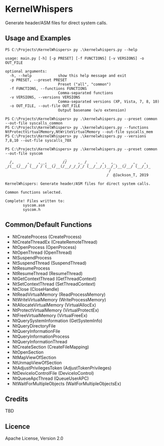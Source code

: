 # KernelWhispers

Generate header/ASM files for direct system calls.

## Usage and Examples

```
PS C:\Projects\KernelWhispers> py .\kernelwhispers.py --help

usage: main.py [-h] [-p PRESET] [-f FUNCTIONS] [-v VERSIONS] -o OUT_FILE

optional arguments:
  -h, --help            show this help message and exit
  -p PRESET, --preset PRESET
                        Preset ("all", "common")
  -f FUNCTIONS, --functions FUNCTIONS
                        Comma-separated functions
  -v VERSIONS, --versions VERSIONS
                        Comma-separated versions (XP, Vista, 7, 8, 10)
  -o OUT_FILE, --out-file OUT_FILE
                        Output basename (w/o extension)
```

```
PS C:\Projects\KernelWhispers> py .\kernelwhispers.py --preset common --out-file syscalls_common
PS C:\Projects\KernelWhispers> py .\kernelwhispers.py --functions NtProtectVirtualMemory,NtWriteVirtualMemory --out-file syscalls_mem
PS C:\Projects\KernelWhispers> py .\kernelwhispers.py --versions 7,8,10 --out-file syscalls_78X
```

```
PS C:\Projects\KernelWhispers> py .\kernelwhispers.py --preset common --out-file syscom
                           _
  /,  _   ,_   ,__,   _   //     ,_ /_   .  ,   ,_    _   ,_   ,
_/(__(/__/ (__/ / (__(/__(/__/_/_/_/ (__/__/_)__/_)__(/__/ (__/_)_
                                               /
                                              /  @Jackson_T, 2019

KernelWhispers: Generate header/ASM files for direct system calls.

Common functions selected.

Complete! Files written to:
        syscom.asm
        syscom.h
```

## Common/Default Functions

- NtCreateProcess (CreateProcess)
- NtCreateThreadEx (CreateRemoteThread)
- NtOpenProcess (OpenProcess)
- NtOpenThread (OpenThread)
- NtSuspendProcess
- NtSuspendThread (SuspendThread)
- NtResumeProcess
- NtResumeThread (ResumeThread)
- NtGetContextThread (GetThreadContext)
- NtSetContextThread (SetThreadContext)
- NtClose (CloseHandle)
- NtReadVirtualMemory (ReadProcessMemory)
- NtWriteVirtualMemory (WriteProcessMemory)
- NtAllocateVirtualMemory (VirtualAllocEx)
- NtProtectVirtualMemory (VirtualProtectEx)
- NtFreeVirtualMemory (VirtualFreeEx)
- NtQuerySystemInformation (GetSystemInfo)
- NtQueryDirectoryFile
- NtQueryInformationFile
- NtQueryInformationProcess
- NtQueryInformationThread
- NtCreateSection (CreateFileMapping)
- NtOpenSection
- NtMapViewOfSection
- NtUnmapViewOfSection
- NtAdjustPrivilegesToken (AdjustTokenPrivileges)
- NtDeviceIoControlFile (DeviceIoControl)
- NtQueueApcThread (QueueUserAPC)
- NtWaitForMultipleObjects (WaitForMultipleObjectsEx)

## Credits

TBD

## Licence

Apache License, Version 2.0